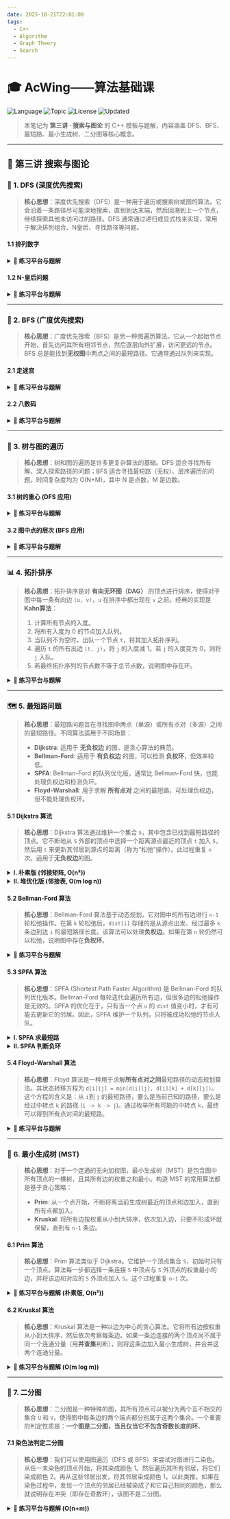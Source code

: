 ```yaml
---
date: 2025-10-21T22:01:00
tags:
  - C++
  - Algorithm
  - Graph Theory
  - Search
---
```


# 🎓 AcWing——算法基础课

![Language](https://img.shields.io/badge/Language-C%2B%2B-00599C?style=flat-square&logo=c%2B%2B)
![Topic](https://img.shields.io/badge/Topic-Graph%20%26%20Search-orange?style=flat-square)
![License](https://img.shields.io/badge/License-MIT-lightgrey?style=flat-square)
![Updated](https://img.shields.io/badge/Updated-2025--10--22-lightgrey?style=flat-square)

> 本笔记为 **第三讲 · 搜索与图论** 的 C++ 模板与题解，内容涵盖 DFS、BFS、最短路、最小生成树、二分图等核心概念。

---

## 📖 第三讲 搜索与图论

### 🧭 1. DFS (深度优先搜索)

> **核心思想**：深度优先搜索（DFS）是一种用于遍历或搜索树或图的算法。它会沿着一条路径尽可能深地搜索，直到到达末端，然后回溯到上一个节点，继续探索其他未访问过的路径。DFS 通常通过递归或显式栈来实现，常用于解决排列组合、N皇后、寻找路径等问题。

#### 1.1 排列数字

<details>
<summary><strong>🔗 练习平台与题解</strong></summary>

-   **洛谷**: [P1706 全排列问题](https://www.luogu.com.cn/problem/P1706)
-   **AcWing**: [842. 排列数字](https://www.acwing.com/problem/content/844/)

![image-20240130161746893](assets/image-20240130161746893.png)

> **解法思路**：
>
> 这是一个典型的回溯问题。我们按顺序为每个位置（`u`）选择一个可用的数字（`i`）。
>
> 1.  **递归终止条件**：当所有位置（`u > n`）都已填满，输出当前排列。
> 2.  **选择列表**：对于当前位置 `u`，我们可以从 `1` 到 `n` 中选择一个尚**未使用**的数字。
> 3.  **路径与状态**：
>     -   `path[]` 数组记录当前排列。
>     -   `st[]` (或 `used[]`) 布尔数组标记某个数字是否已被使用。
> 4.  **回溯**：当填完下一个位置 `u+1` 并返回后，需要将当前位置 `u` 所做的选择撤销（即 `st[i] = false;`），以便尝试其他可用的数字。

> **AcWing 题解代码**

```cpp
#include<iostream>
using namespace std;
const int N = 10;

int path[N]; // 保存当前排列
bool st[N];  // 标记数字是否被用过
int n;

void dfs(int u) {
    // 递归终止条件：所有位置都已填满
    if (u > n) {
        for (int i = 1; i <= n; i++) cout << path[i] << " ";
        cout << endl;
        return;
    }

    // 遍历所有可用数字
    for (int i = 1; i <= n; i++) {
        if (!st[i]) { // 如果数字 i 没被用过
            path[u] = i;       // 放入当前位置
            st[i] = true;      // 标记为已用
            dfs(u + 1);        // 递归填充下一个位置
            st[i] = false;     // 恢复现场（回溯），撤销选择
        }
    }
}

int main() {
    cin >> n;
    dfs(1);
    return 0;
}
```

> **洛谷 P1706 题解代码 (推荐)**

```cpp
#include<iostream>
#include<iomanip>
using namespace std;
const int N = 10;

int path[N];
bool used[N];
int sz; // 当前已填充的数字个数

void backtracking(int n) {
    if (sz == n) {
        for (int i = 0; i < n; i++) {
            cout << setw(5) << path[i];
        }
        cout << endl;
        return;
    }
    for (int i = 1; i <= n; i++) {
        if (used[i] == false) {
            path[sz++] = i;
            used[i] = true;
            backtracking(n);
            // 回溯
            sz--;
            used[i] = false;
        }
    }
}

int main() {
    int n;
    scanf("%d", &n);
    backtracking(n);
    return 0;
}
```

</details>

#### 1.2 N-皇后问题

<details>
<summary><strong>🔗 练习平台与题解</strong></summary>

-   **洛谷**: [T247305 N皇后问题](https://www.luogu.com.cn/problem/T247305)
-   **AcWing**: [843. n-皇后问题](https://www.acwing.com/problem/content/845/)

![image-20240131095222180](assets/image-20240131095222180.png)
![image-20240131112533511](assets/image-20240131112533511.png)

> **解法思路**：
>
> 按行（或列）依次放置皇后，确保新放置的皇后不与任何已存在的皇后在同一列或同一对角线上。
>
> 1.  **按行搜索**：`dfs(y)` 表示在第 `y` 行放置皇后。
> 2.  **剪枝**：为了快速判断位置是否冲突，使用三个布尔数组：
>     -   `col[x]`：标记第 `x` 列是否已有皇后。
>     -   `dg[y - x + n]`：标记主对角线 (`y-x` 为常数) 是否已有皇后。`+n` 是为了防止下标为负。
>     -   `udg[y + x]`：标记副对角线 (`y+x` 为常数) 是否已有皇后。
> 3.  **回溯**：当一行放置成功并递归到下一行后，需要撤销当前行的选择，以便在上一层递归中尝试其他列。

> **AcWing 题解代码**

```cpp
#include <iostream>
using namespace std;
const int N = 20;

int n;
char g[N][N];
bool col[N], dg[N * 2], udg[N * 2]; // 对角线数组大小要开2倍

// 按行搜索
void dfs(int y) {
    if (y == n) { // 所有行都已成功放置
        for (int i = 0; i < n; i++) puts(g[i]);
        puts("");
        return;
    }

    // 遍历当前行的每一列
    for (int x = 0; x < n; x++) {
        // 剪枝：判断列、主对角线、副对角线是否冲突
        if (!col[x] && !dg[y - x + n] && !udg[y + x]) {
            g[y][x] = 'Q';
            col[x] = dg[y - x + n] = udg[y + x] = true;
            dfs(y + 1);
            // 回溯
            col[x] = dg[y - x + n] = udg[y + x] = false;
            g[y][x] = '.';
        }
    }
}

int main() {
    cin >> n;
    for (int i = 0; i < n; i++) {
        for (int j = 0; j < n; j++) {
            g[i][j] = '.';
        }
    }
    dfs(0);
    return 0;
}
```

</details>

---

### 🌊 2. BFS (广度优先搜索)

> **核心思想**：广度优先搜索（BFS）是另一种图遍历算法。它从一个起始节点开始，首先访问其所有相邻节点，然后逐层向外扩展，访问更远的节点。BFS 总是能找到**无权图**中两点之间的最短路径。它通常通过队列来实现。

#### 2.1 走迷宫

<details>
<summary><strong>🔗 练习平台与题解</strong></summary>

-   **牛客**: [走迷宫](https://www.nowcoder.com/practice/e88b41dc6e764b2893bc4221777ffe64)
-   **AcWing**: [844. 走迷宫](https://www.acwing.com/problem/content/846/)

![image-20240131143848023](assets/image-20240131143848023.png)
![image-20240131161338393](assets/image-20240131161338393.png)

> **解法思路**：
>
> 迷宫问题是 BFS 的经典应用，因为题目要求最少步数，等价于图中的最短路径。
>
> 1.  **队列**：用一个队列 `q` 存储待访问的坐标 `pair<int, int>`。
> 2.  **距离数组**：用一个二维数组 `d[N][N]` 存储从起点到每个点的最短距离。`d` 数组也兼具标记功能，`d[x][y] == -1` 表示该点未被访问过。
> 3.  **流程**：
>     -   将起点 `(0,0)` 入队，`d[0][0] = 0`。
>     -   当队列不为空时，取出队头元素 `t`。
>     -   遍历 `t` 的四个方向，对于合法（未越界、可通行、未访问）的邻居 `(x, y)`：
>         -   更新距离 `d[x][y] = d[t.first][t.second] + 1`。
>         -   将 `(x, y)` 入队。
> 4.  **终点**：最终 `d[n-1][m-1]` 的值就是答案。

> **AcWing 题解代码**

```cpp
#include <iostream>
#include <cstring>
#include <queue>
using namespace std;

typedef pair<int, int> PII;
const int N = 110;

int n, m;
int g[N][N]; // 迷宫
int d[N][N]; // 距离数组

int bfs() {
    queue<PII> q;
    memset(d, -1, sizeof d);

    q.push({0, 0});
    d = 0;

    int dx[] = {-1, 0, 1, 0}, dy[] = {0, 1, 0, -1};

    while (!q.empty()) {
        PII t = q.front();
        q.pop();

        if (t.first == n - 1 && t.second == m - 1) {
            return d[n - 1][m - 1];
        }

        for (int i = 0; i < 4; i++) {
            int x = t.first + dx[i], y = t.second + dy[i];
            if (x >= 0 && x < n && y >= 0 && y < m && g[x][y] == 0 && d[x][y] == -1) {
                d[x][y] = d[t.first][t.second] + 1;
                q.push({x, y});
            }
        }
    }
    return -1; // Should not reach here for this problem
}

int main() {
    cin >> n >> m;
    for (int i = 0; i < n; i++) {
        for (int j = 0; j < m; j++) {
            cin >> g[i][j];
        }
    }
    cout << bfs() << endl;
    return 0;
}
```

</details>

#### 2.2 八数码

<details>
<summary><strong>🔗 练习平台与题解</strong></summary>

-   **洛谷**: [P1379 八数码难题](https://www.luogu.com.cn/problem/P1379)
-   **AcWing**: [845. 八数码](https://www.acwing.com/problem/content/847/)

![image-20240131163524526](assets/image-20240131163524526.png)

> **解法思路**：
>
> 这是一个状态空间搜索问题，可以将每个九宫格的布局看作图中的一个节点，移动操作看作边。求最少移动次数，就是求图中最短路。
>
> 1.  **状态表示**：用一个字符串（如 "12345678x"）来唯一表示九宫格的状态。
> 2.  **BFS 框架**：
>     -   用一个队列 `q` 存储状态字符串。
>     -   用一个 `unordered_map<string, int> d` 存储从初始状态到任一状态的最少步数，同样兼具判重功能。
> 3.  **状态转移**：
>     -   从队列中取出当前状态 `t`。
>     -   找到 'x' 的位置，并将其转换为二维坐标 `(x, y)`。
>     -   尝试向四个方向移动 'x'，生成新的状态字符串。
>     -   如果新状态未被访问过（即在 map `d` 中不存在），则更新其距离并将其入队。
> 4.  **终点**：当从队列中取出的状态等于目标状态 "12345678x" 时，返回其距离。

> **AcWing 题解代码**

```cpp
#include <iostream>
#include <string>
#include <queue>
#include <unordered_map>
#include <algorithm>
using namespace std;

int bfs(string start) {
    string end = "12345678x";
    queue<string> q;
    unordered_map<string, int> d;

    q.push(start);
    d[start] = 0;

    int dx[] = {-1, 0, 1, 0}, dy[] = {0, 1, 0, -1};

    while (!q.empty()) {
        string t = q.front();
        q.pop();

        if (t == end) return d[t];

        int dist = d[t];
        int k = t.find('x');
        int x = k / 3, y = k % 3;

        for (int i = 0; i < 4; i++) {
            int a = x + dx[i], b = y + dy[i];
            if (a >= 0 && a < 3 && b >= 0 && b < 3) {
                string next_state = t;
                swap(next_state[k], next_state[a * 3 + b]);
                if (d.find(next_state) == d.end()) {
                    d[next_state] = dist + 1;
                    q.push(next_state);
                }
            }
        }
    }
    return -1;
}

int main() {
    string start;
    for (int i = 0; i < 9; i++) {
        char c;
        cin >> c;
        start += c;
    }
    cout << bfs(start) << endl;
    return 0;
}
```

</details>

---

### 🌳 3. 树与图的遍历

> **核心思想**：树和图的遍历是许多更复杂算法的基础。DFS 适合寻找所有解、深入探索路径的问题；BFS 适合寻找最短路（无权）、层序遍历的问题。时间复杂度均为 O(N+M)，其中 N 是点数，M 是边数。

#### 3.1 树的重心 (DFS 应用)

<details>
<summary><strong>🔗 练习平台与题解</strong></summary>

-   **AcWing**: [846. 树的重心](https://www.acwing.com/problem/content/848/)

![image-20240202144411302](assets/image-20240202144411302.png)
![image-20240202171248800](assets/image-20240202171248800.png)

> **解法思路**：
>
> 树的重心是指删除该节点后，剩余各个连通块中节点数的最大值最小的那个节点。
>
> 1.  **DFS 计算子树大小**：定义 `dfs(u)` 函数，其返回值为以 `u` 为根的子树的节点总数。
> 2.  **遍历与计算**：在 `dfs(u)` 的过程中，对于每个子节点 `j`，我们递归调用 `dfs(j)` 得到其子树大小 `s`。
>     -   那么，删除 `u` 后，以 `j` 为根的这个连通块大小就是 `s`。
>     -   同时，`u` 的上方也形成一个连通块，其大小为 `n - sum`，其中 `sum` 是以 `u` 为根的整个子树的大小。
> 3.  **更新答案**：在 `dfs(u)` 的末尾，我们收集所有以 `u` 的子节点为根的连通块大小，以及 `u` 上方连通块的大小，取它们的最大值 `res`。然后用 `res` 来更新全局的最小值 `ans`。

> **AcWing 题解代码**

```cpp
#include <iostream>
#include <cstring>
#include <algorithm>
using namespace std;

const int N = 1e5 + 10, M = N * 2;
int h[N], e[M], ne[M], idx;
bool st[N];
int n;
int ans = N;

void add(int a, int b) {
    e[idx] = b, ne[idx] = h[a], h[a] = idx++;
}

// 返回以u为根的子树的节点数
int dfs(int u) {
    st[u] = true;
    int sum = 1; // 包含节点u本身
    int res = 0; // 存储删除u后，最大连通块的节点数

    for (int i = h[u]; i != -1; i = ne[i]) {
        int j = e[i];
        if (!st[j]) {
            int s = dfs(j); // s是子树j的大小
            res = max(res, s);
            sum += s;
        }
    }

    res = max(res, n - sum); // u上方的连通块大小
    ans = min(ans, res);

    return sum;
}

int main() {
    cin >> n;
    memset(h, -1, sizeof h);
    for (int i = 0; i < n - 1; i++) {
        int a, b;
        cin >> a >> b;
        add(a, b), add(b, a);
    }
    dfs(1);
    cout << ans << endl;
    return 0;
}
```

</details>

#### 3.2 图中点的层次 (BFS 应用)

<details>
<summary><strong>🔗 练习平台与题解</strong></summary>

-   **AcWing**: [847. 图中点的层次](https://www.acwing.com/problem/content/849/)

> **解法思路**：
>
> 求图中点的层次，等价于求有向图中从 1 号点到 n 号点的最短距离（边权为 1）。这是 BFS 的典型应用。
>
> 1.  **邻接表**：使用邻接表存储有向图。
> 2.  **BFS 框架**：
>     -   队列 `q` 存储待访问节点。
>     -   距离数组 `d[N]` 初始化为 -1，`d[1] = 0`。
>     -   从 1 号点开始 BFS，逐层扩展，更新每个可达节点的 `d` 值。
> 3.  **结果**：最终 `d[n]` 就是 1 号点到 n 号点的最短距离。如果 `d[n]` 仍为 -1，则表示不可达。

> **AcWing 题解代码**

```cpp
#include <iostream>
#include <cstring>
#include <queue>
using namespace std;

const int N = 100010;
int h[N], e[N], ne[N], idx;
int d[N]; // 存储距离，-1表示未访问
int n, m;

void add(int a, int b) {
    e[idx] = b, ne[idx] = h[a], h[a] = idx++;
}

int bfs() {
    memset(d, -1, sizeof d);
    queue<int> q;

    q.push(1);
    d = 0;

    while (!q.empty()) {
        int t = q.front();
        q.pop();

        if (t == n) return d[n];

        for (int i = h[t]; i != -1; i = ne[i]) {
            int j = e[i];
            if (d[j] == -1) {
                d[j] = d[t] + 1;
                q.push(j);
            }
        }
    }
    return d[n];
}

int main() {
    cin >> n >> m;
    memset(h, -1, sizeof h);
    for (int i = 0; i < m; i++) {
        int a, b;
        cin >> a >> b;
        add(a, b);
    }
    cout << bfs() << endl;
    return 0;
}
```

</details>

---

### 📊 4. 拓扑排序

> **核心思想**：拓扑排序是对 **有向无环图（DAG）** 的顶点进行排序，使得对于图中每一条有向边 `(u, v)`，`u` 在排序中都出现在 `v` 之前。经典的实现是 **Kahn算法**：
> 1.  计算所有节点的入度。
> 2.  将所有入度为 0 的节点加入队列。
> 3.  当队列不为空时，出队一个节点 `t`，将其加入拓扑序列。
> 4.  遍历 `t` 的所有出边 `(t, j)`，将 `j` 的入度减 1。若 `j` 的入度变为 0，则将 `j` 入队。
> 5.  若最终拓扑序列的节点数不等于总节点数，说明图中存在环。

<details>
<summary><strong>🔗 练习平台与题解</strong></summary>

-   **AcWing**: [848. 有向图的拓扑序列](https://www.acwing.com/problem/content/850/)

![image-20240203114310300](assets/image-20240203114310300.png)

> **拓扑排序模板 (Kahn 算法)**
>
> ```cpp
> bool topsort() {
>     int hh = 0, tt = -1;
>     // d[i] 存储点i的入度
>     for (int i = 1; i <= n; i++) {
>         if (!d[i]) q[++tt] = i; // 入度为0的点入队
>     }
> 
>     while (hh <= tt) {
>         int t = q[hh++];
>         for (int i = h[t]; i != -1; i = ne[i]) {
>             int j = e[i];
>             if (--d[j] == 0) { // j的入度减1，若为0则入队
>                 q[++tt] = j;
>             }
>         }
>     }
>     // 如果所有点都入队，说明存在拓扑序列
>     return tt == n - 1;
> }
> ```

> **AcWing 题解代码**

```cpp
#include <iostream>
#include <cstring>
#include <algorithm>
using namespace std;

const int N = 100010;
int h[N], e[N], ne[N], idx;
int q[N]; // 数组模拟队列
int d[N]; // 存储点的入度
int n, m;

void add(int a, int b) {
    e[idx] = b, ne[idx] = h[a], h[a] = idx++;
}

bool topsort() {
    int hh = 0, tt = -1;
    for (int i = 1; i <= n; i++) {
        if (d[i] == 0) q[++tt] = i;
    }

    while (hh <= tt) {
        int t = q[hh++];
        for (int i = h[t]; i != -1; i = ne[i]) {
            int j = e[i];
            d[j]--;
            if (d[j] == 0) q[++tt] = j;
        }
    }
    return tt == n - 1;
}

int main() {
    cin >> n >> m;
    memset(h, -1, sizeof h);
    for (int i = 0; i < m; i++) {
        int a, b;
        cin >> a >> b;
        add(a, b);
        d[b]++;
    }

    if (topsort()) {
        for (int i = 0; i < n; i++) cout << q[i] << " ";
        cout << endl;
    } else {
        cout << -1 << endl;
    }
    return 0;
}
```

</details>

---

### 🗺️ 5. 最短路问题

> **核心思想**：最短路问题旨在寻找图中两点（单源）或所有点对（多源）之间的最短路径。不同算法适用于不同场景：
> -   **Dijkstra**: 适用于 **无负权边** 的图，是贪心算法的典范。
> -   **Bellman-Ford**: 适用于 **有负权边** 的图，可以检测 **负权环**，但效率较低。
> -   **SPFA**: Bellman-Ford 的队列优化版，通常比 Bellman-Ford 快，也能处理负权边和检测负环。
> -   **Floyd-Warshall**: 用于求解 **所有点对** 之间的最短路，可处理负权边，但不能处理负权环。

#### 5.1 Dijkstra 算法

> **核心思想**：Dijkstra 算法通过维护一个集合 `S`，其中包含已找到最短路径的顶点。它不断地从 `S` 外部的顶点中选择一个距离源点最近的顶点 `t` 加入 `S`，然后用 `t` 来更新其邻居到源点的距离（称为“松弛”操作）。此过程重复 `n` 次。适用于**无负权边**的图。

<details>
<summary><strong>I. 朴素版 (邻接矩阵, O(n²))</strong></summary>

-   **洛谷**: [P3371 【模板】单源最短路径（弱化版）](https://www.luogu.com.cn/problem/P3371)
-   **AcWing**: [849. Dijkstra求最短路 I](https://www.acwing.com/problem/content/851/)

![image-20240203150841562](assets/image-20240203150841562.png)

> **解法思路**：
>
> 适用于稠密图（边数接近 n²）。
>
> 1.  初始化 `dist` 数组为无穷大，`dist[1] = 0`。
> 2.  进行 `n` 次迭代：
>     -   在所有未确定最短路的点中，找到 `dist` 值最小的点 `t`。
>     -   将 `t` 标记为已确定。
>     -   用 `t` 来更新所有与它相邻的点的 `dist` 值：`dist[j] = min(dist[j], dist[t] + g[t][j])`。

> **AcWing 题解代码**

```cpp
#include <iostream>
#include <cstring>
#include <algorithm>
using namespace std;

const int N = 510;
const int INF = 0x3f3f3f3f;

int g[N][N]; // 邻接矩阵
int dist[N];
bool st[N];
int n, m;

int dijkstra() {
    memset(dist, 0x3f, sizeof dist);
    dist = 0;

    for (int i = 0; i < n; i++) {
        int t = -1;
        // 找到未确定中距离最近的点
        for (int j = 1; j <= n; j++) {
            if (!st[j] && (t == -1 || dist[t] > dist[j])) {
                t = j;
            }
        }
        
        if (t == -1 || t == n) break; // 优化：如果找不到点或已找到终点

        st[t] = true;

        // 用 t 更新其他点的距离
        for (int j = 1; j <= n; j++) {
            dist[j] = min(dist[j], dist[t] + g[t][j]);
        }
    }

    if (dist[n] == INF) return -1;
    return dist[n];
}

int main() {
    cin >> n >> m;
    memset(g, 0x3f, sizeof g);
    for(int i = 1; i <= n; i++) g[i][i] = 0;

    while (m--) {
        int x, y, z;
        cin >> x >> y >> z;
        g[x][y] = min(g[x][y], z);
    }

    cout << dijkstra() << endl;
    return 0;
}
```

</details>

<details>
<summary><strong>II. 堆优化版 (邻接表, O(m log n))</strong></summary>

-   **洛谷**: [P4779 【模板】单源最短路径（标准版）](https://www.luogu.com.cn/problem/P4779)
-   **AcWing**: [850. Dijkstra求最短路 II](https://www.acwing.com/problem/content/852/)

![image-20240204093023259](assets/image-20240204093023259.png)

> **解法思路**：
>
> 适用于稀疏图（边数远小于 n²）。朴素版中 `O(n)` 寻找最小 `dist` 值的步骤可以用**优先队列（最小堆）**优化到 `O(log n)`。
>
> 1.  用邻接表存图。
> 2.  使用 `priority_queue` 存储 `pair<distance, vertex>`，按 `distance` 升序排列。
> 3.  将 `{0, 1}` (距离0，节点1) 入堆。
> 4.  当堆不为空时，取出堆顶 `{dist, ver}`。
> 5.  如果 `ver` 已被访问，跳过。否则，标记 `ver` 为已访问。
> 6.  遍历 `ver` 的邻居 `j`，如果 `dist[j] > dist[ver] + w`，则更新 `dist[j]` 并将 `{dist[j], j}` 入堆。

> **AcWing 题解代码**

```cpp
#include <iostream>
#include <cstring>
#include <queue>
#include <vector>
using namespace std;

typedef pair<int, int> PII;
const int N = 150010;
const int INF = 0x3f3f3f3f;

int h[N], w[N], e[N], ne[N], idx;
int dist[N];
bool st[N];
int n, m;

void add(int a, int b, int c) {
    e[idx] = b, w[idx] = c, ne[idx] = h[a], h[a] = idx++;
}

int dijkstra() {
    memset(dist, 0x3f, sizeof dist);
    dist = 0;
    priority_queue<PII, vector<PII>, greater<PII>> heap;
    heap.push({0, 1}); // {distance, vertex}

    while (!heap.empty()) {
        auto t = heap.top();
        heap.pop();

        int ver = t.second;
        int distance = t.first;

        if (st[ver]) continue;
        st[ver] = true;

        for (int i = h[ver]; i != -1; i = ne[i]) {
            int j = e[i];
            if (dist[j] > distance + w[i]) {
                dist[j] = distance + w[i];
                heap.push({dist[j], j});
            }
        }
    }

    if (dist[n] == INF) return -1;
    return dist[n];
}

int main() {
    cin >> n >> m;
    memset(h, -1, sizeof h);
    while (m--) {
        int a, b, c;
        cin >> a >> b >> c;
        add(a, b, c);
    }
    cout << dijkstra() << endl;
    return 0;
}
```

</details>

#### 5.2 Bellman-Ford 算法

> **核心思想**：Bellman-Ford 算法基于动态规划。它对图中的所有边进行 `n-1` 轮松弛操作。在第 `k` 轮松弛后，`dist[i]` 存储的是从源点出发、经过最多 `k` 条边到达 `i` 的最短路径长度。该算法可以处理**负权边**。如果在第 `n` 轮仍然可以松弛，说明图中存在**负权环**。

<details>
<summary><strong>🔗 练习平台与题解</strong></summary>

-   **AcWing**: [853. 有边数限制的最短路](https://www.acwing.com/problem/content/855/)

![image-20240204105709396](assets/image-20240204105709396.png)

> **解法思路**：
>
> 题目明确要求“最多经过 k 条边”，这正是 Bellman-Ford 算法的特长。
>
> 1.  用结构体数组存储所有边。
> 2.  进行 `k` 轮迭代。在每一轮中，遍历所有 `m` 条边 `(a, b, w)`，尝试用 `dist[a] + w` 来更新 `dist[b]`。
> 3.  **串联问题**：为防止在一轮迭代中，用本轮更新过的值去更新其他值（即一条路径上更新了多次），需要一个 `backup` 数组 `last[]` 来存储上一轮的 `dist` 值。`dist[b] = min(dist[b], last[a] + w)`。
> 4.  **不可达判断**：由于存在负权边，`dist` 可能被一个非常大的正数加上一个负数更新。因此，判断不可达不能用 `dist[n] == INF`，而应该用 `dist[n] > INF / 2`，这是一个安全的界限。

> **AcWing 题解代码**

```cpp
#include <iostream>
#include <cstring>
#include <algorithm>
using namespace std;

const int N = 510, M = 10010;
const int INF = 0x3f3f3f3f;

struct Edge {
    int a, b, w;
} edges[M];

int dist[N];
int last[N]; // 备份数组
int n, m, k;

void bellman_ford() {
    memset(dist, 0x3f, sizeof dist);
    dist = 0;

    for (int i = 0; i < k; i++) { // 迭代 k 次
        memcpy(last, dist, sizeof dist);
        for (int j = 0; j < m; j++) { // 遍历所有边
            auto e = edges[j];
            dist[e.b] = min(dist[e.b], last[e.a] + e.w);
        }
    }
}

int main() {
    cin >> n >> m >> k;
    for (int i = 0; i < m; i++) {
        int a, b, w;
        cin >> a >> b >> w;
        edges[i] = {a, b, w};
    }

    bellman_ford();

    if (dist[n] > INF / 2) puts("impossible");
    else cout << dist[n] << endl;

    return 0;
}
```

</details>

#### 5.3 SPFA 算法

> **核心思想**：SPFA (Shortest Path Faster Algorithm) 是 Bellman-Ford 的队列优化版本。Bellman-Ford 每轮迭代会遍历所有边，但很多边的松弛操作是无效的。SPFA 的优化在于，只有当一个点 `u` 的 `dist` 值变小时，才有可能去更新它的邻居。因此，SPFA 维护一个队列，只将被成功松弛的节点入队。

<details>
<summary><strong>I. SPFA 求最短路</strong></summary>

-   **AcWing**: [851. spfa求最短路](https://www.acwing.com/problem/content/853/)

![image-20240204145128620](assets/image-20240204145128620.png)

> **解法思路**：
>
> 1.  用队列 `q` 和布尔数组 `st`（标记节点是否在队列中）。
> 2.  源点 `1` 入队，`dist[1]=0`, `st[1]=true`。
> 3.  当队列不为空时，出队一个点 `t`，`st[t]=false`。
> 4.  遍历 `t` 的邻居 `j`，如果 `dist[j] > dist[t] + w`，则更新 `dist[j]`。
> 5.  如果 `j` 不在队列中，则将 `j` 入队，`st[j]=true`。

> **AcWing 题解代码**

```cpp
#include <iostream>
#include <cstring>
#include <queue>
using namespace std;

const int N = 100010;
const int INF = 0x3f3f3f3f;

int h[N], w[N], e[N], ne[N], idx;
int dist[N];
bool st[N]; // 标记是否在队列中
int n, m;

void add(int a, int b, int c) {
    e[idx] = b, w[idx] = c, ne[idx] = h[a], h[a] = idx++;
}

int spfa() {
    memset(dist, 0x3f, sizeof dist);
    dist = 0;
    queue<int> q;
    q.push(1);
    st = true;

    while (!q.empty()) {
        int t = q.front();
        q.pop();
        st[t] = false;

        for (int i = h[t]; i != -1; i = ne[i]) {
            int j = e[i];
            if (dist[j] > dist[t] + w[i]) {
                dist[j] = dist[t] + w[i];
                if (!st[j]) {
                    q.push(j);
                    st[j] = true;
                }
            }
        }
    }
    return dist[n];
}

int main() {
    cin >> n >> m;
    memset(h, -1, sizeof h);
    while (m--) {
        int a, b, c;
        cin >> a >> b >> c;
        add(a, b, c);
    }
    
    int res = spfa();
    if (res == INF) puts("impossible");
    else cout << res << endl;
    
    return 0;
}
```

</details>

<details>
<summary><strong>II. SPFA 判断负环</strong></summary>

-   **洛谷**: [P3385 【模板】负环](https://www.luogu.com.cn/problem/P3385)
-   **AcWing**: [852. spfa判断负环](https://www.acwing.com/problem/content/854/)

![image-20240204152907404](assets/image-20240204152907404.png)

> **解法思路**：
>
> 如果图中存在负环，那么在环上的点可以无限松弛，导致 SPFA 算法死循环。我们可以利用这一点来判断负环。
>
> 1.  **边数计数**：设置一个 `cnt` 数组，`cnt[x]` 记录从源点到 `x` 的最短路径所包含的边数。
> 2.  **抽屉原理**：在松弛 `dist[j] = dist[t] + w[i]` 时，同时更新 `cnt[j] = cnt[t] + 1`。
> 3.  **负环判断**：如果 `cnt[j] >= n`，说明从源点到 `j` 的最短路径经过了至少 `n` 条边，这意味着路径上至少有 `n+1` 个点。根据抽屉原理，其中必有重复的点，即形成了环。由于是在松弛过程中发现的，这个环一定是负权环。
> 4.  **初始状态**：为了能检测到所有可能不与 1 号点连通的负环，初始时需要将所有节点都加入队列。

> **AcWing 题解代码**

```cpp
#include <iostream>
#include <cstring>
#include <queue>
using namespace std;

const int N = 2010, M = 10010;
int h[N], w[M], e[M], ne[M], idx;
int dist[N], cnt[N];
bool st[N];
int n, m;

void add(int a, int b, int c) {
    e[idx] = b, w[idx] = c, ne[idx] = h[a], h[a] = idx++;
}

bool spfa() {
    queue<int> q;
    for (int i = 1; i <= n; i++) {
        q.push(i);
        st[i] = true;
    }

    while (!q.empty()) {
        int t = q.front();
        q.pop();
        st[t] = false;

        for (int i = h[t]; i != -1; i = ne[i]) {
            int j = e[i];
            if (dist[j] > dist[t] + w[i]) {
                dist[j] = dist[t] + w[i];
                cnt[j] = cnt[t] + 1;
                if (cnt[j] >= n) return true;
                if (!st[j]) {
                    q.push(j);
                    st[j] = true;
                }
            }
        }
    }
    return false;
}

int main() {
    cin >> n >> m;
    memset(h, -1, sizeof h);
    while (m--) {
        int a, b, c;
        cin >> a >> b >> c;
        add(a, b, c);
    }
    if (spfa()) puts("Yes");
    else puts("No");
    return 0;
}
```

</details>

#### 5.4 Floyd-Warshall 算法

> **核心思想**：Floyd 算法是一种用于求解**所有点对之间**最短路径的动态规划算法。其状态转移方程为 `d[i][j] = min(d[i][j], d[i][k] + d[k][j])`。这个方程的含义是：从 `i`到 `j` 的最短路径，要么是当前已知的路径，要么是经过中转点 `k` 的路径 (`i -> k -> j`)。通过枚举所有可能的中转点 `k`，最终可以得到所有点对间的最短路。

<details>
<summary><strong>🔗 练习平台与题解</strong></summary>

-   **AcWing**: [854. Floyd求最短路](https://www.acwing.com/problem/content/856/)

![image-20240205145217224](assets/image-20240205145217224.png)

> **解法思路**：
>
> 1.  **初始化**：用邻接矩阵 `d[N][N]` 存图。`d[i][i] = 0`，`d[i][j]` (i≠j) 为边权重或无穷大。
> 2.  **三重循环**：**最外层必须是中转点 `k`**，内两层是起点 `i` 和终点 `j`。
>     `for k = 1 to n`
>     `  for i = 1 to n`
>     `    for j = 1 to n`
>     `      d[i][j] = min(d[i][j], d[i][k] + d[k][j]);`
> 3.  **结果**：算法结束后，`d[a][b]` 即为 `a` 到 `b` 的最短距离。

> **AcWing 题解代码**

```cpp
#include <iostream>
#include <algorithm>
#include <cstring>
using namespace std;

const int N = 210, INF = 1e9;
int d[N][N];
int n, m, q;

void floyd() {
    for (int k = 1; k <= n; k++) {
        for (int i = 1; i <= n; i++) {
            for (int j = 1; j <= n; j++) {
                d[i][j] = min(d[i][j], d[i][k] + d[k][j]);
            }
        }
    }
}

int main() {
    cin >> n >> m >> q;
    for (int i = 1; i <= n; i++) {
        for (int j = 1; j <= n; j++) {
            if (i == j) d[i][j] = 0;
            else d[i][j] = INF;
        }
    }

    while (m--) {
        int a, b, c;
        cin >> a >> b >> c;
        d[a][b] = min(d[a][b], c);
    }

    floyd();

    while (q--) {
        int a, b;
        cin >> a >> b;
        if (d[a][b] > INF / 2) puts("impossible");
        else cout << d[a][b] << endl;
    }
    return 0;
}
```

</details>

---

### 🌳 6. 最小生成树 (MST)

> **核心思想**：对于一个连通的无向加权图，最小生成树（MST）是包含图中所有顶点的一棵树，且其所有边的权重之和最小。构造 MST 的常用算法都是基于贪心策略：
> -   **Prim**: 从一个点开始，不断将离当前生成树最近的顶点和边加入，直到所有点都加入。
> -   **Kruskal**: 将所有边按权重从小到大排序，依次加入边，只要不形成环就保留，直到有 `n-1` 条边。

#### 6.1 Prim 算法

> **核心思想**：Prim 算法类似于 Dijkstra。它维护一个顶点集合 `S`，初始时只有一个顶点。算法每一步都选择一条连接 `S` 中顶点与 `S` 外顶点的权重最小的边，并将该边和对应的 `S` 外顶点加入 `S`。这个过程重复 `n-1` 次。

<details>
<summary><strong>🔗 练习平台与题解 (朴素版, O(n²))</strong></summary>

-   **AcWing**: [858. Prim算法求最小生成树](https://www.acwing.com/problem/content/860/)

![image-20240205160356226](assets/image-20240205160356226.png)

> **解法思路**：
>
> 适用于稠密图。
>
> 1.  初始化 `dist` 数组为无穷大，`dist[i]` 表示点 `i` 到当前生成树集合的最短距离。
> 2.  进行 `n` 次迭代：
>     -   在所有未加入集合的点中，找到 `dist` 值最小的点 `t`。
>     -   如果找到的 `dist[t]` 为无穷大，说明图不连通。
>     -   将 `dist[t]` 加入总权重，并将 `t` 加入集合。
>     -   用 `t` 来更新其他点到集合的距离：`dist[j] = min(dist[j], g[t][j])`。

> **AcWing 题解代码**

```cpp
#include <iostream>
#include <cstring>
#include <algorithm>
using namespace std;

const int N = 510, INF = 0x3f3f3f3f;
int g[N][N];
int dist[N];
bool st[N];
int n, m;

int prim() {
    memset(dist, 0x3f, sizeof dist);
    int res = 0;

    for (int i = 0; i < n; i++) {
        int t = -1;
        // 找到未加入集合中，距离集合最近的点
        for (int j = 1; j <= n; j++) {
            if (!st[j] && (t == -1 || dist[t] > dist[j])) {
                t = j;
            }
        }

        if (i > 0 && dist[t] == INF) return INF; // 非首轮且找不到点，则不连通

        if (i > 0) res += dist[t];
        st[t] = true;

        // 用 t 更新其他点到集合的距离
        for (int j = 1; j <= n; j++) {
            dist[j] = min(dist[j], g[t][j]);
        }
    }
    return res;
}

int main() {
    cin >> n >> m;
    memset(g, 0x3f, sizeof g);
    for(int i = 1; i <= n; i++) g[i][i] = 0;

    while (m--) {
        int a, b, c;
        cin >> a >> b >> c;
        g[a][b] = g[b][a] = min(g[a][b], c);
    }

    int t = prim();
    if (t == INF) puts("impossible");
    else cout << t << endl;

    return 0;
}
```

</details>

#### 6.2 Kruskal 算法

> **核心思想**：Kruskal 算法是一种以边为中心的贪心算法。它将所有边按权重从小到大排序，然后依次考察每条边。如果一条边连接的两个顶点尚不属于同一个连通分量（用**并查集**判断），则将这条边加入最小生成树，并合并这两个连通分量。

<details>
<summary><strong>🔗 练习平台与题解 (O(m log m))</strong></summary>

-   **洛谷**: [P3366 【模板】最小生成树](https://www.luogu.com.cn/problem/P3366)
-   **AcWing**: [859. Kruskal算法求最小生成树](https://www.acwing.com/problem/content/861/)

![image-20240206173236341](assets/image-20240206173236341.png)

> **解法思路**：
>
> 适用于稀疏图。
>
> 1.  用结构体存储所有边，并按权重升序排序。
> 2.  初始化并查集，每个点自成一个集合。
> 3.  遍历排序后的边 `(a, b, w)`：
>     -   用 `find` 函数查找 `a` 和 `b` 的根节点。
>     -   如果根节点不同，说明 `a` 和 `b` 不在同一连通块，加入这条边不会形成环。
>     -   将该边权重 `w` 加入总和，合并 `a` 和 `b` 所在的集合，已加入的边数 `cnt` 加一。
> 4.  当 `cnt` 达到 `n-1` 时，MST 构建完成。如果遍历完所有边后 `cnt < n-1`，则图不连通。

> **AcWing 题解代码**

```cpp
#include <iostream>
#include <algorithm>
using namespace std;

const int N = 100010, M = 200010;

struct Edge {
    int a, b, w;
    bool operator< (const Edge &other) const {
        return w < other.w;
    }
} edges[M];

int p[N]; // 并查集
int n, m;

int find(int x) {
    if (p[x] != x) p[x] = find(p[x]);
    return p[x];
}

int main() {
    cin >> n >> m;
    for (int i = 0; i < m; i++) {
        cin >> edges[i].a >> edges[i].b >> edges[i].w;
    }

    sort(edges, edges + m);

    for (int i = 1; i <= n; i++) p[i] = i;

    int res = 0, cnt = 0;
    for (int i = 0; i < m; i++) {
        int a = edges[i].a, b = edges[i].b, w = edges[i].w;
        int pa = find(a), pb = find(b);
        if (pa != pb) {
            p[pa] = pb;
            res += w;
            cnt++;
        }
    }

    if (cnt < n - 1) puts("impossible");
    else cout << res << endl;

    return 0;
}
```

</details>

---



### 🎨 7. 二分图

> **核心思想**：二分图是一种特殊的图，其所有顶点可以被分为两个互不相交的集合 `U` 和 `V`，使得图中每条边的两个端点都分别属于这两个集合。一个重要的判定性质是：**一个图是二分图，当且仅当它不包含奇数长度的环**。

#### 7.1 染色法判定二分图

> **核心思想**：我们可以使用图遍历（DFS 或 BFS）来尝试对图进行二染色。从任一未染色的顶点开始，将其染成颜色 1。然后遍历其所有邻居，将它们染成颜色 2。再从这些邻居出发，将其邻居染成颜色 1，以此类推。如果在染色过程中，发现一个顶点的邻居已经被染成了和它自己相同的颜色，那么就说明存在冲突（即存在奇数环），该图不是二分图。

<details>
<summary><strong>🔗 练习平台与题解 (O(n+m))</strong></summary>

-   **AcWing**: [860. 染色法判定二分图](https://www.acwing.com/problem/content/862/)

![image-20240207145306447](assets/image-20240207145306447.png)

> **AcWing 题解代码**

```cpp
#include <iostream>
#include <cstring>
using namespace std;

const int N = 100010, M = 200010;
int h[N], e[M], ne[M], idx;
int color[N]; // 0:未染色, 1:颜色1, 2:颜色2
int n, m;

void add(int a, int b) {
    e[idx] = b, ne[idx] = h[a], h[a] = idx++;
}

bool dfs(int u, int c) {
    color[u] = c;
    for (int i = h[u]; i != -1; i = ne[i]) {
        int j = e[i];
        if (!color[j]) {
            if (!dfs(j, 3 - c)) return false; // 染成相反颜色
        } else if (color[j] == c) {
            return false; // 邻居颜色和自己相同，冲突
        }
    }
    return true;
}

int main() {
    cin >> n >> m;
    memset(h, -1, sizeof h);
    while (m--) {
        int a, b;
        cin >> a >> b;
        add(a, b), add(b, a);
    }

    bool flag = true;
    for (int i = 1; i <= n; i++) {
        if (!color[i]) { // 如果有未染色的连通块
            if (!dfs(i, 1)) {
                flag = false;
                break;
            }
        }
    }

    if (flag) puts("Yes");
    else puts("No");

    return 0;
}
```

#### 7.2 匈牙利算法 (最大匹配)

> **核心思想**：匈牙利算法用于解决二分图的最大匹配问题。它是一种增广路算法。核心思想是：遍历左部集合的每个点 `u`，尝试为它在右部集合中寻找一个匹配点 `v`。
> -   如果 `v` 尚未匹配，则直接将 `(u, v)` 组成一对。
> -   如果 `v` 已被另一个左部点 `u'` 匹配，则尝试为 `u'` 寻找一个新的匹配点（递归调用 `find(u')`）。如果成功为 `u'` 找到了“下家”，那么 `v` 就可以让给 `u` 来匹配。
> 这条“让来让去”的路径就是增广路。每找到一条增广路，最大匹配数就加一。

<details>
<summary><strong>🔗 练习平台与题解 (O(nm))</strong></summary>

-   **洛谷**: [P3386 【模板】二分图最大匹配](https://www.luogu.com.cn/problem/P3386)
-   **AcWing**: [861. 二分图的最大匹配](https://www.acwing.com/problem/content/863/)

![image-20240207164717001](assets/image-20240207164717001.png)

> **AcWing 题解代码 (邻接表)**

```cpp
#include <iostream>
#include <cstring>
using namespace std;

const int N1 = 510, M = 100010;
int h[N1], e[M], ne[M], idx;
int match[N1]; // match[j] 存储右部点 j 当前匹配的左部点
bool st[N1];   // st[j] 记录在一轮 find 中右部点 j 是否被访问过
int n1, n2, m;

void add(int a, int b) {
    e[idx] = b, ne[idx] = h[a], h[a] = idx++;
}

bool find(int u) {
    for (int i = h[u]; i != -1; i = ne[i]) {
        int j = e[i]; // u 的一个邻居
        if (!st[j]) {
            st[j] = true;
            // 如果 j 未被匹配，或者 j 的原配可以找到下家
            if (match[j] == 0 || find(match[j])) {
                match[j] = u;
                return true;
            }
        }
    }
    return false;
}

int main() {
    cin >> n1 >> n2 >> m;
    memset(h, -1, sizeof h);
    while (m--) {
        int u, v;
        cin >> u >> v;
        add(u, v);
    }

    int res = 0;
    for (int i = 1; i <= n1; i++) {
        memset(st, false, sizeof st); // 每轮为新的左部点匹配时，重置 st 数组
        if (find(i)) {
            res++;
        }
    }

    cout << res << endl;
    return 0;
}
```

</details>

---

### 🧠 思维导图总结

![最短路](assets/最短路.png)

![搜索与图论](assets/搜索与图论.png)